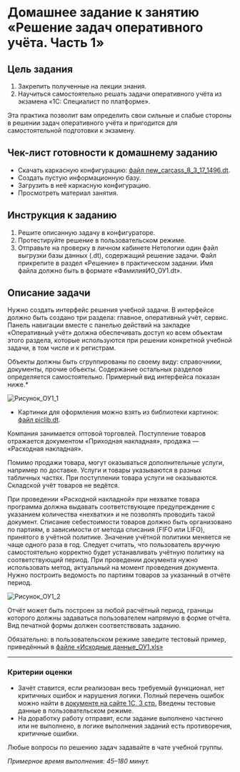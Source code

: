 # Домашнее задание к занятию «Решение задач оперативного учёта. Часть 1»

## Цель задания

1. Закрепить полученные на лекции знания.
2. Научиться самостоятельно решать задачи оперативного учёта из экзамена «1С: Специалист по платформе». 


Эта практика позволит вам определить свои сильные и слабые стороны в решении задач оперативного учёта и пригодится для самостоятельной подготовки к экзамену.

## Чек-лист готовности к домашнему заданию

- Скачать каркасную конфигурацию: [файл new_carcass_8_3_17_1496.dt](https://github.com/Bofh82/onec-mid-homeworks/blob/main/OCPS/new_carcass_8_3_17_1496.dt).
- Создать пустую информационную базу.
- Загрузить в неё каркасную конфигурацию.
- Просмотреть материал занятия.

## Инструкция к заданию

1. Решите описанную задачу в конфигураторе.
2. Протестируйте решение в пользовательском режиме.
3. Отправьте на проверку в личном кабинете Нетологии один файл выгрузки базы данных (.dt), содержащий решение задачи. Файл прикрепите в раздел «Решение» в практическом задании. Имя файла должно быть в формате «ФамилияИО_ОУ1.dt».

## Описание задачи

Нужно создать интерфейс решения учебной задачи. В интерфейсе должно быть создано три раздела: главное, оперативный учёт, сервис.
Панель навигации вместе с панелью действий на закладке «Оперативный учёт» должна обеспечивать доступ ко всем объектам этого раздела, которые используются при решении конкретной учебной задачи, в том числе и к регистрам.

Объекты должны быть сгруппированы по своему виду: справочники, документы, прочие объекты. Содержание остальных разделов определяется самостоятельно. 
Примерный вид интерфейса показан ниже.*

![Рисунок_ОУ1_1](https://user-images.githubusercontent.com/44517817/235097115-95c20495-6d40-4531-9a93-d9e5cbec9098.png)

* Картинки для оформления можно взять из библиотеки картинок: [файл piclib.dt](https://github.com/netology-code/onec-mid-homeworks/blob/main/OCPS/piclib.dt).

Компания занимается оптовой торговлей. 
Поступление товаров отражается документом «Приходная накладная», продажа — «Расходная накладная». 

Помимо продажи товара, могут оказываться дополнительные услуги, например по доставке. Услуги и товары указываются в разных табличных частях. При поступлении товара услуги не оказываются. 
Складской учёт товаров не ведётся. 

При проведении «Расходной накладной» при нехватке товара программа должна выдавать соответствующее предупреждение с указанием количества «нехватки» и не позволять проводить такой документ.
Списание себестоимости товаров должно быть организовано по партиям, в зависимости от метода списания (FIFO или LIFO), принятого в учётной политике. 
Значение учётной политики меняется не чаще одного раза в год. Следует считать, что пользователь вручную самостоятельно корректно будет устанавливать учётную политику на соответствующий период. При проведении документа нужно использовать метод, актуальный на момент проведения документа.
Нужно построить ведомость по партиям товаров за указанный в отчёте период.

![Рисунок_ОУ1_2](https://user-images.githubusercontent.com/44517817/235097179-c7e9a0cb-850e-4107-bb95-57c87a620d9f.png)

Отчёт может быть построен за любой расчётный период, границы которого должны задаваться пользователем напрямую в форме отчёта.
Вид печатной формы должен соответствовать заданию.

Обязательно: в пользовательском режиме заведите тестовый пример, приведённый в [файле «Исходные данные_ОУ1.xls»](https://docs.google.com/spreadsheets/d/1fSYi4mL_j4ah5j7MewO-nGKYbJ-gkiS2/edit?usp=sharing&ouid=106667444700781920623&rtpof=true&sd=true)

------

### Критерии оценки

- Зачёт ставится, если реализован весь требуемый функционал, нет критичных ошибок и нарушения логики. Полный перечень ошибок можно найти в [документе на сайте 1С, 3 стр.](https://static.1c.ru/rus/partners/training/files/ATT83PL.rtf?356jhteyner67j340)
Введены тестовые данные в пользовательском режиме.
- На доработку работу отправят, если задание выполнено частично или не выполнено, в логике выполнения заданий есть противоречия, критичные ошибки.

Любые вопросы по решению задач задавайте в чате учебной группы.

*Примерное время выполнения: 45–180 минут.*


